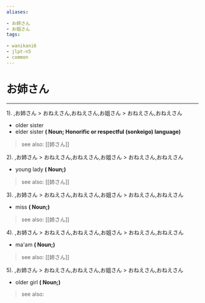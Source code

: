 ```yaml
---
aliases:
    
- お姉さん
- お姐さん
tags:
    
- wanikani6
- jlpt-n5
- common
---
```


# お姉さん
---
1).
,お姉さん > おねえさん,おねえさん,お姐さん > おねえさん,おねえさん

- older sister
- elder sister
**( Noun; Honorific or respectful (sonkeigo) language)**
> see also:  [[姉さん]]
            
2).
,お姉さん > おねえさん,おねえさん,お姐さん > おねえさん,おねえさん

- young lady
**( Noun;)**
> see also:  [[姉さん]]
            
3).
,お姉さん > おねえさん,おねえさん,お姐さん > おねえさん,おねえさん

- miss
**( Noun;)**
> see also:  [[姉さん]]
            
4).
,お姉さん > おねえさん,おねえさん,お姐さん > おねえさん,おねえさん

- ma'am
**( Noun;)**
> see also:  [[姉さん]]
            
5).
,お姉さん > おねえさん,おねえさん,お姐さん > おねえさん,おねえさん

- older girl
**( Noun;)**
> see also: 
            